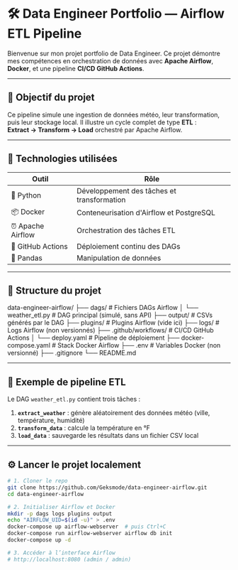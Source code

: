 # 🛠️ Data Engineer Portfolio — Airflow ETL Pipeline

Bienvenue sur mon projet portfolio de Data Engineer. Ce projet démontre mes compétences en orchestration de données avec **Apache Airflow**, **Docker**, et une pipeline **CI/CD GitHub Actions**.

---

## 🚀 Objectif du projet

Ce pipeline simule une ingestion de données météo, leur transformation, puis leur stockage local. Il illustre un cycle complet de type **ETL** :  
**Extract → Transform → Load** orchestré par Apache Airflow.

---

## 🔧 Technologies utilisées

| Outil          | Rôle                                       |
|----------------|---------------------------------------------|
| 🐍 Python       | Développement des tâches et transformation |
| 📦 Docker       | Conteneurisation d'Airflow et PostgreSQL   |
| ⏰ Apache Airflow | Orchestration des tâches ETL               |
| 🔁 GitHub Actions | Déploiement continu des DAGs               |
| 📄 Pandas       | Manipulation de données                     |

---

## 📂 Structure du projet
data-engineer-airflow/
├── dags/ # Fichiers DAGs Airflow
│ └── weather_etl.py # DAG principal (simulé, sans API)
├── output/ # CSVs générés par le DAG
├── plugins/ # Plugins Airflow (vide ici)
├── logs/ # Logs Airflow (non versionnés)
├── .github/workflows/ # CI/CD GitHub Actions
│ └── deploy.yaml # Pipeline de déploiement
├── docker-compose.yaml # Stack Docker Airflow
├── .env # Variables Docker (non versionné)
├── .gitignore
└── README.md

---

## 🧪 Exemple de pipeline ETL

Le DAG `weather_etl.py` contient trois tâches :
1. **`extract_weather`** : génère aléatoirement des données météo (ville, température, humidité)
2. **`transform_data`** : calcule la température en °F
3. **`load_data`** : sauvegarde les résultats dans un fichier CSV local

---

## ⚙️ Lancer le projet localement

```bash
# 1. Cloner le repo
git clone https://github.com/Geksmode/data-engineer-airflow.git
cd data-engineer-airflow

# 2. Initialiser Airflow et Docker
mkdir -p dags logs plugins output
echo "AIRFLOW_UID=$(id -u)" > .env
docker-compose up airflow-webserver  # puis Ctrl+C
docker-compose run airflow-webserver airflow db init
docker-compose up -d

# 3. Accéder à l’interface Airflow
# http://localhost:8080 (admin / admin)

